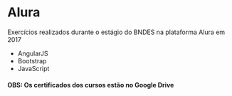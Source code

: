 # Alura
Exercícios realizados durante o estágio do BNDES na plataforma Alura em 2017

- AngularJS
- Bootstrap
- JavaScript

#### OBS: Os certificados dos cursos estão no Google Drive
